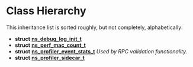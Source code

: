 
# Class Hierarchy

This inheritance list is sorted roughly, but not completely, alphabetically:


* **struct** [**ns\_debug\_log\_init\_t**](structns__debug__log__init__t.md) 
* **struct** [**ns\_perf\_mac\_count\_t**](structns__perf__mac__count__t.md) 
* **struct** [**ns\_profiler\_event\_stats\_t**](structns__profiler__event__stats__t.md) _Used by RPC validation functionality._ 
* **struct** [**ns\_profiler\_sidecar\_t**](structns__profiler__sidecar__t.md) 

